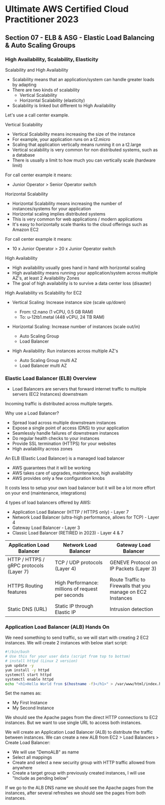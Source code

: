 # Ultimate AWS Certified Cloud Practitioner 2023

## Section 07 - ELB & ASG - Elastic Load Balancing & Auto Scaling Groups

### High Availability, Scalability, Elasticity

Scalability and High Availability

- Scalability means that an application/system can handle greater loads by adapting
- There are two kinds of scalability
  - Vertical Scalability
  - Horizontal Scalability (elasticity)
- Scalability is linked but different to High Availability

Let's use a call center example.

Vertical Scalability

- Vertical Scalability means increasing the size of the instance
- For example, your application runs on a t2.micro
- Scaling that application vertically means running it on a t2.large
- Vertical scalability is very common for non distributed systems, such as a database
- There is usually a limit to how much you can vertically scale (hardware limit)

For call center example it means:

- Junior Operator > Senior Operator switch

Horizontal Scalability

- Horizontal Scalability means increasing the number of instances/systems for your application
- Horizontal scaling implies distributed systems
- This is very common for web applications / modern applications
- It's easy to horizontally scale thanks to the cloud offerings such as Amazon EC2

For call center example it means:

- 10 x Junior Operator > 20 x Junior Operator switch

High Availability

- High availability usually goes hand in hand with horizontal scaling
- High availability means running your application/system across multiple AZ's, at least 2 Availability Zones
- The goal of high availability is to survive a data center loss (disaster)

High Availability vs Scalability for EC2

- Vertical Scaling: Increase instance size (scale up/down)
  - From: t2.nano (1 vCPU, 0.5 GB RAM)
  - To: u-12tb1.metal (448 vCPU, 24 TB RAM)

- Horizontal Scaling: Increase number of instances (scale out/in)
  - Auto Scaling Group
  - Load Balancer

- High Availability: Run instances across multiple AZ's
  - Auto Scaling Group multi AZ
  - Load Balancer multi AZ

### Elastic Load Balancer (ELB) Overview

- Load Balancers are servers that forward internet traffic to multiple servers (EC2 Instances) downstream

Incoming traffic is distributed across multiple targets.

Why use a Load Balancer?

- Spread load across multiple downstream instances
- Expose a single point of access (DNS) to your application
- Seamlessly handle failures of downstream instances
- Do regular health checks to your instances
- Provide SSL termination (HTTPS) for your websites
- High availability across zones

An ELB (Elastic Load Balancer) is a managed load balancer

- AWS guarantees that it will be working
- AWS takes care of upgrades, maintenance, high availability
- AWS provides only a few configuration knobs

It costs less to setup your own load balancer but it will be a lot more effort on your end (maintenance, integrations)

4 types of load balancers offered by AWS:

- Application Load Balancer (HTTP / HTTPS only) - Layer 7
- Network Load Balancer (ultra-high performance, allows for TCP) - Layer 4
- Gateway Load Balancer - Layer 3
- Classic Load Balancer (RETIRED in 2023) - Layer 4 & 7

|Application Load Balancer|Network Load Balancer|Gateway Load Balancer|
|---|---|---|
|HTTP / HTTPS / gRPC protocols (Layer 7)|TCP / UDP protocols (Layer 4)|GENEVE Protocol on IP Packets (Layer 3)|
|HTTPS Routing features|High Performance: millions of request per seconds|Route Traffic to Firewalls that you manage on EC2 Instances|
|Static DNS (URL)|Static IP through Elastic IP|Intrusion detection|

### Application Load Balancer (ALB) Hands On

We need something to send traffic, so we will start with creating 2 EC2 instances. We will create 2 instances with below start script:

```bash
#!/bin/bash
# Use this for your user data (script from top to bottom)
# install httpd (Linux 2 version)
yum update -y
yum install -y httpd
systemctl start httpd
systemctl enable httpd
echo "<h1>Hello World from $(hostname -f)</h1>" > /var/www/html/index.html
```

Set the names as:

- My First Instance
- My Second Instance

We should see the Apache pages from the direct HTTP connections to EC2 instances. But we want to use single URL to access both instances.

We will create an Application Load Balancer (ALB) to distribute the traffic between instances. We can create a new ALB from EC2 > Load Balancers > Create Load Balancer:

- We will use "DemoALB" as name
- Select all mappings
- Create and select a new security group with HTTP traffic allowed from anywhere
- Create a target group with previously created instances, I will use "Include as pending below"

If we go to the ALB DNS name we should see the Apache pages from the instances, after several refreshes we should see the pages from both instances.





